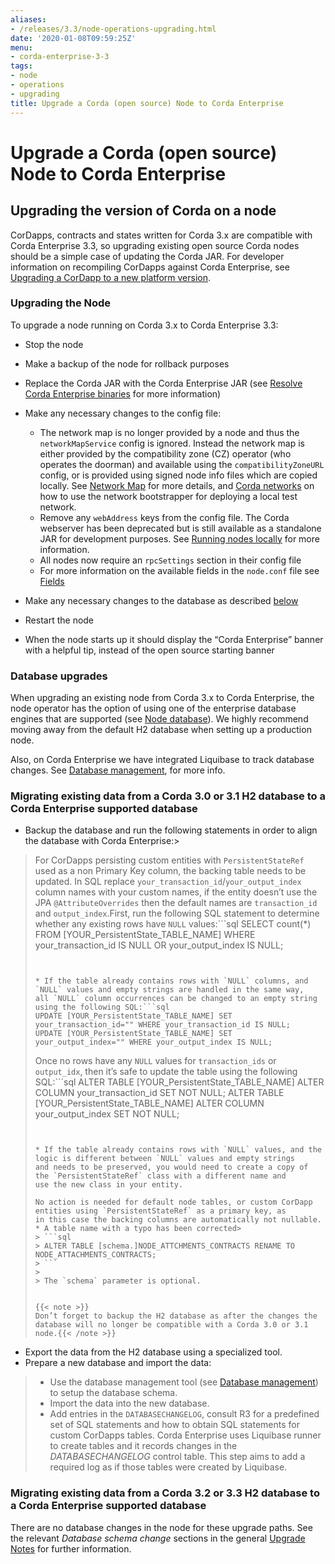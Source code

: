```yaml
---
aliases:
- /releases/3.3/node-operations-upgrading.html
date: '2020-01-08T09:59:25Z'
menu:
- corda-enterprise-3-3
tags:
- node
- operations
- upgrading
title: Upgrade a Corda (open source) Node to Corda Enterprise
---
```



# Upgrade a Corda (open source) Node to Corda Enterprise


## Upgrading the version of Corda on a node

CorDapps, contracts and states written for Corda 3.x are compatible with Corda Enterprise 3.3, so upgrading
existing open source Corda nodes should be a simple case of updating the Corda JAR. For developer information on recompiling
CorDapps against Corda Enterprise, see [Upgrading a CorDapp to a new platform version](upgrade-notes.md).


### Upgrading the Node

To upgrade a node running on Corda 3.x to Corda Enterprise 3.3:


* Stop the node
* Make a backup of the node for rollback purposes
* Replace the Corda JAR with the Corda Enterprise JAR (see [Resolve Corda Enterprise binaries](getting-set-up.md#id6) for more information)
* Make any necessary changes to the config file:
    * The network map is no longer provided by a node and thus the `networkMapService` config is ignored. Instead the
network map is either provided by the compatibility zone (CZ) operator (who operates the doorman) and available
using the `compatibilityZoneURL` config, or is provided using signed node info files which are copied locally.
See [Network Map](network-map.md) for more details, and [Corda networks](corda-test-networks.md) on how to use the network
bootstrapper for deploying a local test network.
    * Remove any `webAddress` keys from the config file. The Corda webserver has been deprecated but is still available
as a standalone JAR for development purposes. See [Running nodes locally](running-a-node.md) for more information.
    * All nodes now require an `rpcSettings` section in their config file
    * For more information on the available fields in the `node.conf` file see [Fields](corda-configuration-file.md#corda-configuration-file-fields)


* Make any necessary changes to the database as described [below](#node-operations-upgrading-cordapps)
* Restart the node
* When the node starts up it should display the “Corda Enterprise” banner with a helpful tip, instead of the open source
starting banner



### Database upgrades

When upgrading an existing node from Corda 3.x to Corda Enterprise, the node operator has the option of using one of the enterprise
database engines that are supported (see [Node database](node-database.md)).
We highly recommend moving away from the default H2 database when setting up a production node.

Also, on Corda Enterprise we have integrated Liquibase to track database changes. See [Database management](database-management.md), for more info.


### Migrating existing data from a Corda 3.0 or 3.1 H2 database to a Corda Enterprise supported database


* Backup the database and run the following statements in order to align the database with Corda Enterprise:> 
> For CorDapps persisting custom entities with `PersistentStateRef` used as a non Primary Key column, the backing table needs to be updated.
> In SQL replace `your_transaction_id`/`your_output_index` column names with your custom names, if the entity doesn’t use the JPA
> `@AttributeOverrides` then the default names are `transaction_id` and `output_index`.First, run the following SQL statement to determine whether any existing rows have `NULL` values:```sql
> SELECT count(*) FROM [YOUR_PersistentState_TABLE_NAME] WHERE your_transaction_id IS NULL OR your_output_index IS NULL;
> ```
> 
> 
> * If the table already contains rows with `NULL` columns, and `NULL` values and empty strings are handled in the same way,
> all `NULL` column occurrences can be changed to an empty string using the following SQL:```sql
> UPDATE [YOUR_PersistentState_TABLE_NAME] SET your_transaction_id="" WHERE your_transaction_id IS NULL;
> UPDATE [YOUR_PersistentState_TABLE_NAME] SET your_output_index="" WHERE your_output_index IS NULL;
> ```
> 
> Once no rows have any `NULL` values for `transaction_ids` or `output_idx`, then it’s safe to update the table using
> the following SQL:```sql
> ALTER TABLE [YOUR_PersistentState_TABLE_NAME] ALTER COLUMN your_transaction_id SET NOT NULL;
> ALTER TABLE [YOUR_PersistentState_TABLE_NAME] ALTER COLUMN your_output_index SET NOT NULL;
> ```
> 
> 
> * If the table already contains rows with `NULL` values, and the logic is different between `NULL` values and empty strings
> and needs to be preserved, you would need to create a copy of the `PersistentStateRef` class with a different name and
> use the new class in your entity.
> 
> No action is needed for default node tables, or custom CorDapp entities using `PersistentStateRef` as a primary key, as
> in this case the backing columns are automatically not nullable.
> * A table name with a typo has been corrected> 
> > ```sql
> > ALTER TABLE [schema.]NODE_ATTCHMENTS_CONTRACTS RENAME TO NODE_ATTACHMENTS_CONTRACTS;
> > ```
> > 
> > The `schema` parameter is optional.
> 
> 
> {{< note >}}
> Don’t forget to backup the H2 database as after the changes the database will no longer be compatible with a Corda 3.0 or 3.1 node.{{< /note >}}


* Export the data from the H2 database using a specialized tool.
* Prepare a new database and import the data:

> 
> 
> * Use the database management tool (see [Database management](database-management.md)) to setup the database schema.
> * Import the data into the new database.
> * Add entries in the `DATABASECHANGELOG`, consult R3 for a predefined set of SQL statements and how to obtain SQL
> statements for custom CorDapps tables.
> Corda Enterprise uses Liquibase runner to create tables and it records changes in the *DATABASECHANGELOG* control table.
> This step aims to add a required log as if those tables were created by Liquibase.



### Migrating existing data from a Corda 3.2 or 3.3 H2 database to a Corda Enterprise supported database

There are no database changes in the node for these upgrade paths.
See the relevant *Database schema change* sections in the general [Upgrade Notes](https://docs.corda.net/releases/release-V3.3/upgrade-notes.html) for further information.

